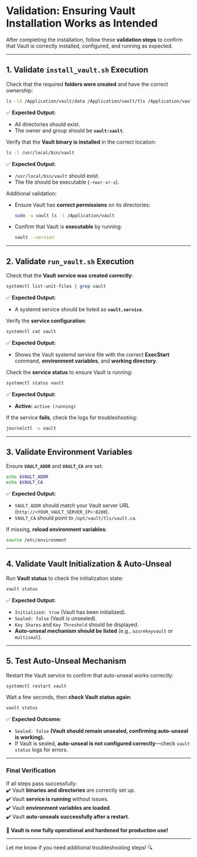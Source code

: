 # **Validation: Ensuring Vault Installation Works as Intended**  

After completing the installation, follow these **validation steps** to confirm that Vault is correctly installed, configured, and running as expected.  

---

## **1. Validate `install_vault.sh` Execution**  

Check that the required **folders were created** and have the correct ownership:  

```sh
ls -ld /Application/vault/data /Application/vault/tls /Application/vault/config /Application/vault/bin
```
✅ **Expected Output:**  
- All directories should exist.  
- The owner and group should be **`vault:vault`**.  

Verify that the **Vault binary is installed** in the correct location:  

```sh
ls -l /usr/local/bin/vault
```
✅ **Expected Output:**  
- `/usr/local/bin/vault` should exist.  
- The file should be executable (`-rwxr-xr-x`).  

Additional validation:  
- Ensure Vault has **correct permissions** on its directories:  
  ```sh
  sudo -u vault ls -l /Application/vault
  ```
- Confirm that Vault is **executable** by running:  
  ```sh
  vault --version
  ```

---

## **2. Validate `run_vault.sh` Execution**  

Check that the **Vault service was created correctly**:  

```sh
systemctl list-unit-files | grep vault
```
✅ **Expected Output:**  
- A systemd service should be listed as **`vault.service`**.  

Verify the **service configuration**:  

```sh
systemctl cat vault
```
✅ **Expected Output:**  
- Shows the Vault systemd service file with the correct **ExecStart** command, **environment variables**, and **working directory**.  

Check the **service status** to ensure Vault is running:  

```sh
systemctl status vault
```
✅ **Expected Output:**  
- **Active:** `active (running)`  

If the service **fails**, check the logs for troubleshooting:  

```sh
journalctl -u vault
```

---

## **3. Validate Environment Variables**  

Ensure **`VAULT_ADDR`** and **`VAULT_CA`** are set:  

```sh
echo $VAULT_ADDR
echo $VAULT_CA
```
✅ **Expected Output:**  
- `VAULT_ADDR` should match your Vault server URL (`http://<YOUR_VAULT_SERVER_IP>:8200`).  
- `VAULT_CA` should point to `/opt/vault/tls/vault.ca`.  

If missing, **reload environment variables**:  

```sh
source /etc/environment
```

---

## **4. Validate Vault Initialization & Auto-Unseal**  

Run **Vault status** to check the initialization state:  

```sh
vault status
```
✅ **Expected Output:**  
- `Initialized: true` (Vault has been initialized).  
- `Sealed: false` (Vault is unsealed).  
- `Key Shares` and `Key Threshold` should be displayed.  
- **Auto-unseal mechanism should be listed** (e.g., `azurekeyvault` or `multiseal`).  

---

## **5. Test Auto-Unseal Mechanism**  

Restart the Vault service to confirm that auto-unseal works correctly:  

```sh
systemctl restart vault
```

Wait a few seconds, then **check Vault status again**:  

```sh
vault status
```
✅ **Expected Outcome:**  
- `Sealed: false` **(Vault should remain unsealed, confirming auto-unseal is working).**  
- If Vault is sealed, **auto-unseal is not configured correctly**—check `vault status` logs for errors.  

---

### **Final Verification**  
If all steps pass successfully:  
✔️ Vault **binaries and directories** are correctly set up.  
✔️ Vault **service is running** without issues.  
✔️ Vault **environment variables are loaded**.  
✔️ Vault **auto-unseals successfully after a restart**.  

🚀 **Vault is now fully operational and hardened for production use!**  

---

Let me know if you need additional troubleshooting steps! 🔍